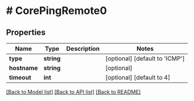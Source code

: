 # # CorePingRemote0

## Properties

Name | Type | Description | Notes
------------ | ------------- | ------------- | -------------
**type** | **string** |  | [optional] [default to 'ICMP']
**hostname** | **string** |  | [optional]
**timeout** | **int** |  | [optional] [default to 4]

[[Back to Model list]](../../README.md#models) [[Back to API list]](../../README.md#endpoints) [[Back to README]](../../README.md)
